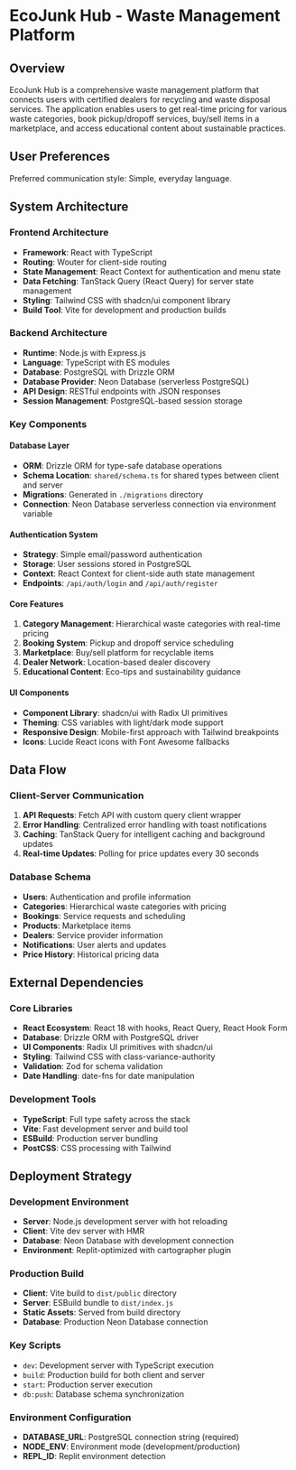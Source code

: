 # EcoJunk Hub - Waste Management Platform

## Overview

EcoJunk Hub is a comprehensive waste management platform that connects users with certified dealers for recycling and waste disposal services. The application enables users to get real-time pricing for various waste categories, book pickup/dropoff services, buy/sell items in a marketplace, and access educational content about sustainable practices.

## User Preferences

Preferred communication style: Simple, everyday language.

## System Architecture

### Frontend Architecture
- **Framework**: React with TypeScript
- **Routing**: Wouter for client-side routing
- **State Management**: React Context for authentication and menu state
- **Data Fetching**: TanStack Query (React Query) for server state management
- **Styling**: Tailwind CSS with shadcn/ui component library
- **Build Tool**: Vite for development and production builds

### Backend Architecture
- **Runtime**: Node.js with Express.js
- **Language**: TypeScript with ES modules
- **Database**: PostgreSQL with Drizzle ORM
- **Database Provider**: Neon Database (serverless PostgreSQL)
- **API Design**: RESTful endpoints with JSON responses
- **Session Management**: PostgreSQL-based session storage

### Key Components

#### Database Layer
- **ORM**: Drizzle ORM for type-safe database operations
- **Schema Location**: `shared/schema.ts` for shared types between client and server
- **Migrations**: Generated in `./migrations` directory
- **Connection**: Neon Database serverless connection via environment variable

#### Authentication System
- **Strategy**: Simple email/password authentication
- **Storage**: User sessions stored in PostgreSQL
- **Context**: React Context for client-side auth state management
- **Endpoints**: `/api/auth/login` and `/api/auth/register`

#### Core Features
1. **Category Management**: Hierarchical waste categories with real-time pricing
2. **Booking System**: Pickup and dropoff service scheduling
3. **Marketplace**: Buy/sell platform for recyclable items
4. **Dealer Network**: Location-based dealer discovery
5. **Educational Content**: Eco-tips and sustainability guidance

#### UI Components
- **Component Library**: shadcn/ui with Radix UI primitives
- **Theming**: CSS variables with light/dark mode support
- **Responsive Design**: Mobile-first approach with Tailwind breakpoints
- **Icons**: Lucide React icons with Font Awesome fallbacks

## Data Flow

### Client-Server Communication
1. **API Requests**: Fetch API with custom query client wrapper
2. **Error Handling**: Centralized error handling with toast notifications
3. **Caching**: TanStack Query for intelligent caching and background updates
4. **Real-time Updates**: Polling for price updates every 30 seconds

### Database Schema
- **Users**: Authentication and profile information
- **Categories**: Hierarchical waste categories with pricing
- **Bookings**: Service requests and scheduling
- **Products**: Marketplace items
- **Dealers**: Service provider information
- **Notifications**: User alerts and updates
- **Price History**: Historical pricing data

## External Dependencies

### Core Libraries
- **React Ecosystem**: React 18 with hooks, React Query, React Hook Form
- **Database**: Drizzle ORM with PostgreSQL driver
- **UI Components**: Radix UI primitives with shadcn/ui
- **Styling**: Tailwind CSS with class-variance-authority
- **Validation**: Zod for schema validation
- **Date Handling**: date-fns for date manipulation

### Development Tools
- **TypeScript**: Full type safety across the stack
- **Vite**: Fast development server and build tool
- **ESBuild**: Production server bundling
- **PostCSS**: CSS processing with Tailwind

## Deployment Strategy

### Development Environment
- **Server**: Node.js development server with hot reloading
- **Client**: Vite dev server with HMR
- **Database**: Neon Database with development connection
- **Environment**: Replit-optimized with cartographer plugin

### Production Build
- **Client**: Vite build to `dist/public` directory
- **Server**: ESBuild bundle to `dist/index.js`
- **Static Assets**: Served from build directory
- **Database**: Production Neon Database connection

### Key Scripts
- `dev`: Development server with TypeScript execution
- `build`: Production build for both client and server
- `start`: Production server execution
- `db:push`: Database schema synchronization

### Environment Configuration
- **DATABASE_URL**: PostgreSQL connection string (required)
- **NODE_ENV**: Environment mode (development/production)
- **REPL_ID**: Replit environment detection